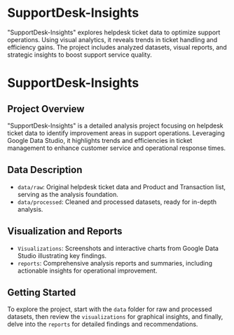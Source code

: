 # SupportDesk-Insights
"SupportDesk-Insights" explores helpdesk ticket data to optimize support operations. Using visual analytics, it reveals trends in ticket handling and efficiency gains. The project includes analyzed datasets, visual reports, and strategic insights to boost support service quality.

# SupportDesk-Insights

## Project Overview
"SupportDesk-Insights" is a detailed analysis project focusing on helpdesk ticket data to identify improvement areas in support operations. Leveraging Google Data Studio, it highlights trends and efficiencies in ticket management to enhance customer service and operational response times.

## Data Description
- `data/raw`: Original helpdesk ticket data and Product and Transaction list, serving as the analysis foundation.
- `data/processed`: Cleaned and processed datasets, ready for in-depth analysis.

## Visualization and Reports
- `Visualizations`: Screenshots and interactive charts from Google Data Studio illustrating key findings.
- `reports`: Comprehensive analysis reports and summaries, including actionable insights for operational improvement.

## Getting Started
To explore the project, start with the `data` folder for raw and processed datasets, then review the `visualizations` for graphical insights, and finally, delve into the `reports` for detailed findings and recommendations.

